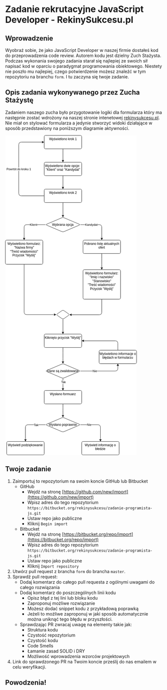 # Zadanie rekrutacyjne JavaScript Developer - RekinySukcesu.pl
## Wprowadzenie
Wyobraź sobie, że jako JavaScript Developer w naszej firmie dostałeś kod do przeprowadzenia code review.
Autorem kodu jest dzielny Zuch Stażysta.
Podczas wykonania swojego zadania starał się najlepiej ze swoich sił napisać kod w oparciu o paradygmat programowania obiektowego.
Niestety nie poszło mu najlepiej, czego potwierdzenie możesz znaleźć w tym repozytoriu  na branchu `form`.
I tu zaczyna się twoje zadanie.

## Opis zadania wykonywanego przez Zucha Stażystę
Zadaniem naszego zucha było przygotowanie logiki dla formularza który ma następnie zostać wdrożony na naszej stronie intenetowej [rekinysukcesu.pl](https://rekinysukcesu.pl).
Nie miał on stylować formularza a jedynie stworzyć widoki działające w sposób przedstawiony na poniższym diagramie aktywności.


![Diagram Aktywności](./diagram-aktywnosci.drawio.png)

## Twoje zadanie
1) Zaimportuj to repozytorium na swoim koncie GitHub lub Bitbucket
    - GitHub
        - Wejdź na stronę [https://github.com/new/import](https://github.com/new/import)
        - Wpisz adres do tego repozytorium `https://bitbucket.org/rekinysukcesu/zadanie-programista-js.git`
        - Ustaw repo jako publiczne
        - Kliknij `Begin import`
    - Bitbucket
        - Wejdź na stronę [https://bitbucket.org/repo/import](https://bitbucket.org/repo/import)
        - Wpisz adres do tego repozytorium `https://bitbucket.org/rekinysukcesu/zadanie-programista-js.git`
        - Ustaw repo jako publiczne
        - Kliknij `Import repository`
1) Utwórz pull request z brancha `form` do brancha `master`.
1) Sprawdź pull request:
    - Dodaj komentarz do całego pull requesta z ogólnymi uwagami do całego rozwiązania
    - Dodaj komentarz do poszczególnych linii kodu
        - Opisz błąd z tej lini lub bloku kodu
        - Zaproponuj możliwe rozwiązanie
        - Możesz dodać snippet kodu z przykładową poprawką
        - Jeżeli to możliwe zaproponuj w jaki sposób automatycznie można uniknąć tego błędu w przyszłości.
    - Sprawdzając PR zwracaj uwagę na elementy takie jak:
        - Struktura kodu
        - Czystość repozytorium
        - Czystość kodu
        - Code Smells
        - Łamanie zasad SOLID i DRY
        - Możliwość wprowadzenia wzorców projektowych
1) Link do sprawdzonego PR na Twoim koncie prześlij do nas emailem w celu weryfikacji.

## Powodzenia!


        